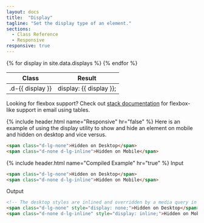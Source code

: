 ```yaml
---
layout: docs
title:  "Display"
tagline: "Set the display type of an element."
sections:
  - Class Reference
  - Responsive
responsive: true
---
```

<a class="anchor" name="class-reference"></a>
<div class="table-utilities">
  <table class="table">
    <thead>
      <tr>
        <th>Class</th>
        <th>Result</th>
      </tr>
    </thead>
    <tbody>
      {% for display in site.data.displays %}
        <tr><td class="class">.d-{{ display }}</td><td class="css">display: {{ display }};</td></tr>
      {% endfor %}
    </tbody>
  </table>
</div>

<p class="text-muted">Looking for flexbox support? Check out <a href="/docs/stack">stack documentation</a> for flexbox-like support in email using tables.</p>

{% include header.html name="Responsive" hr="false" %}
Here is an example of using the display utility to show and hide an element on mobile and hidden on desktop and vice versus.
```html
<span class="d-lg-none">Hidden on Desktop</span>
<span class="d-none d-lg-inline">Hidden on Mobile</span>
```

{% include header.html name="Compiled Example" hr="true" %}
<span class="badge rounded-pill badge-input">Input</span>
```html
<span class="d-lg-none">Hidden on Desktop</span>
<span class="d-none d-lg-inline">Hidden on Mobile</span>
```

<span class="badge rounded-pill badge-output">Output</span>
```html
<!-- The desktop styles are inlined and overridden by a media query in the <head> of the document -->
<span class="d-lg-none" style="display: none;">Hidden on Desktop</span>
<span class="d-none d-lg-inline" style="display: inline;">Hidden on Mobile</span>
```

